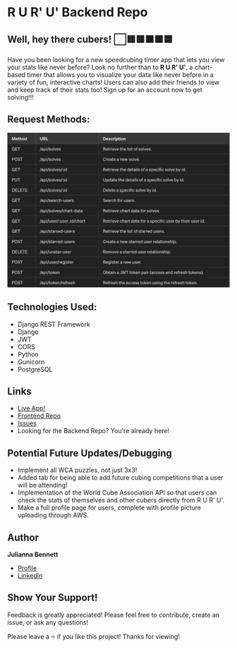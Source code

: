 # R U R' U' Backend Repo

## Well, hey there cubers! ⬜️🟨🟥🟧🟩🟦

Have you been looking for a new speedcubing timer app that 
lets you view your stats like never before? Look no further than to **R U R' U'**, a chart-based timer that allows you to visualize your data like never before in a variety of fun, interactive charts! Users can also add their friends to view and keep track of their stats too! Sign up for an account now to get solving!!!

## Request Methods:

![Application Routes](routes.jpeg 'Application Routes')

## Technologies Used:

- Django REST Framework
- Django
- JWT 
- CORS
- Python
- Gunicorn
- PostgreSQL

## Links
- [Live App!](https://cubetimer-frontend-fe950a9be4a3.herokuapp.com/login 'Live View')
- [Frontend Repo](https://github.com/julibennett/Cubing-Timer-Frontend 'Frontend')
- [Issues](https://github.com/julibennett/Cubing-Timer-Backend/issues 'Issues Page')
- Looking for the Backend Repo? You're already here!

## Potential Future Updates/Debugging
- Implement all WCA puzzles, not just 3x3!
- Added tab for being able to add future cubing competitions that a user will be attending!
- Implementation of the World Cube Association API so that users can check the stats of themselves and other cubers directly from R U R' U'.
- Make a full profile page for users, complete with profile picture uploading through AWS.

## Author

**Julianna Bennett**

- [Profile](https://github.com/julibennett 'Julianna Bennett')
- [LinkedIn](https://www.linkedin.com/in/julianna-bennett4/)

## Show Your Support!

Feedback is greatly appreciated! Please feel free to contribute, create an issue, or ask any questions! 

Please leave a ⭐️ if you like this project! Thanks for viewing!
